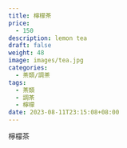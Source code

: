 ```yaml
---
title: 檸檬茶
price:
  - 150
description: lemon tea
draft: false
weight: 48
image: images/tea.jpg
categories:
  - 茶類/調茶
tags:
  - 茶類
  - 調茶
  - 檸檬
date: 2023-08-11T23:15:08+08:00
---
```


 檸檬茶
